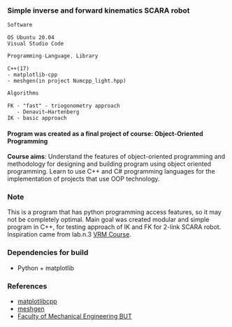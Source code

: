 ### Simple inverse and forward kinematics SCARA robot
```javascript
Software
```
```
OS Ubuntu 20.04
Visual Studio Code
```
```javascript
Programming-Language, Library
```
```
C++(17)
- matplotlib-cpp
- meshgen(in project Numcpp_light.hpp)
```
```javascript
Algorithms
```
```
FK - "fast" - triogonometry approach
   - Denavit–Hartenberg
IK - basic approach
```

#### Program was created as a final project of course: Object-Oriented Programming
**Course aims**: Understand the features of object-oriented programming and methodology for designing and building program using object oriented programming. Learn to use C++ and C# programming languages for the implementation of projects that use OOP technology.

### Note
This is a program that has python programming access features, so it may not be completely optimal. Main goal was created modular and simple program in C++, for testing approach of IK and FK for 2-link SCARA robot. Inspiration came from lab.n.3 [VRM Course](https://github.com/rparak/Programming-for-robots-and-manipulators-VRM/tree/main/Lab/3).

### Dependencies for build
* Python + matplotlib

### References
* [matplotlibcpp](https://github.com/lava/matplotlib-cpp)
* [meshgen](https://github.com/xiaohongchen1991/meshgen)
* [Faculty of Mechanical Engineering BUT](https://www.fme.vutbr.cz/en)

